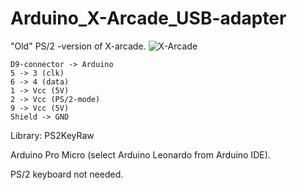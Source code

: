 # Arduino_X-Arcade_USB-adapter

"Old" PS/2 -version of X-arcade.
![X-Arcade](https://github.com/mcgurk/Arduino-USB-HID-RetroJoystickAdapter/raw/master/Images/x-arcade-dual-joystick.jpg)

```
D9-connector -> Arduino
5 -> 3 (clk)
6 -> 4 (data)
1 -> Vcc (5V)
2 -> Vcc (PS/2-mode)
9 -> Vcc (5V)
Shield -> GND
```
Library:
PS2KeyRaw

Arduino Pro Micro (select Arduino Leonardo from Arduino IDE).

PS/2 keyboard not needed.
